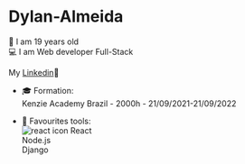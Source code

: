 # Dylan-Almeida
:man: I am 19 years old<br>
:computer: I am Web developer Full-Stack<br>


My <a href="https://www.linkedin.com/in/dylan-almeida/">Linkedin</a>:link:

 - :mortar_board: Formation:<br>
   Kenzie Academy Brazil - 2000h - 21/09/2021-21/09/2022

 - 🔧 Favourites tools:<br>
    ![react icon](https://camo.githubusercontent.com/1642c5f39b7f167c07f8eae813d365681abb121bd264d310cfa5ac6b1c438691/68747470733a2f2f692e6962622e636f2f3452484d6d4c512f72656163742e706e67) React<br>
    Node.js<br>
    Django<br>
